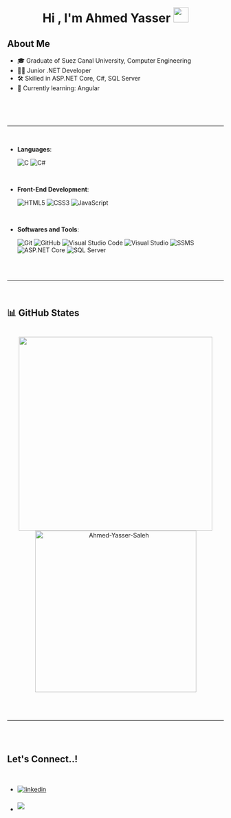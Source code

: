 
<h1 align="center"><b>Hi , I'm Ahmed Yasser </b><img src="https://media.giphy.com/media/hvRJCLFzcasrR4ia7z/giphy.gif" width="35"></h1>
	
## About Me

- 🎓 Graduate of Suez Canal University, Computer Engineering
- 🧑‍💻 Junior .NET Developer
- 🛠️ Skilled in ASP.NET Core, C#, SQL Server
- 🌱 Currently learning: Angular

<br>
<br>
<br>

-----

<br>

<p align="center">

- **Languages**:
    
    ![C](https://img.shields.io/badge/C%20-%232370ED.svg?style=for-the-badge&logo=c&logoColor=white)
    ![C#](https://img.shields.io/badge/C%23-%23239120.svg?style=for-the-badge&logo=c-sharp&logoColor=white)

<br>   
    
- **Front-End Development**:

   ![HTML5](https://img.shields.io/badge/HTML5%20-%23E34F26.svg?style=for-the-badge&logo=html5&logoColor=white)
   ![CSS3](https://img.shields.io/badge/CSS%20-%231572B6.svg?style=for-the-badge&logo=css3&logoColor=white)
   ![JavaScript](https://img.shields.io/badge/JavaScript%20-%23F7DF1E.svg?style=for-the-badge&logo=javascript&logoColor=black)
    
<br>

- **Softwares and Tools**:

    ![Git](https://img.shields.io/badge/git-%23F05033.svg?style=for-the-badge&logo=git&logoColor=white)
    ![GitHub](https://img.shields.io/badge/github-%23121011.svg?style=for-the-badge&logo=github&logoColor=white)
    ![Visual Studio Code](https://img.shields.io/badge/Visual%20Studio%20Code-0078d7.svg?style=for-the-badge&logo=visual-studio-code&logoColor=white)
    ![Visual Studio](https://img.shields.io/badge/Visual%20Studio-5C2D91.svg?style=for-the-badge&logo=visual-studio&logoColor=white)
    ![SSMS](https://img.shields.io/badge/SSMS-CC2927?style=for-the-badge&logo=microsoftsqlserver&logoColor=white)
    ![ASP.NET Core](https://img.shields.io/badge/ASP.NET%20Core-512BD4.svg?style=for-the-badge&logo=dotnet&logoColor=white)
    ![SQL Server](https://img.shields.io/badge/SQL%20Server-CC2927.svg?style=for-the-badge&logo=microsoft-sql-server&logoColor=white)


</p>

<br>
<br>

-----

<br>

## 📊 GitHub States
<br>

<div align="center">

<a href="https://github.com/Ahmed-Yasser-Saleh">
  <img src="https://github-readme-stats.vercel.app/api?username=Ahmed-Yasser-Saleh&include_all_commits=true&count_private=true&show_icons=true&line_height=20&title_color=7A7ADB&icon_color=2234AE&text_color=D3D3D3&bg_color=0,000000,130F40" width="450"/>
  <img src="https://github-readme-stats.vercel.app/api/top-langs?username=Ahmed-Yasser-Saleh&show_icons=true&locale=en&layout=compact&line_height=20&title_color=7A7ADB&icon_color=2234AE&text_color=D3D3D3&bg_color=0,000000,130F40" width="375"  alt="Ahmed-Yasser-Saleh"/>
</a>

</div>


<br>
<br>
<br>

-----

<br>
<br>

## <b> Let's Connect..!</b>
<br>
<div align='left'>

<ul>

<li>
<a href="https://www.linkedin.com/in/ahmedyasser235" target="_blank">
  <img src="https://img.shields.io/badge/linkedin:%20ahmedyasser235-%2300acee.svg?color=0A66C2&style=for-the-badge&logo=linkedin&logoColor=white" alt="linkedin" style="margin-bottom: 5px;"/>
</a>
</li>

<br>


<li>
<a href="mailto:ahmedyasserr552@gmail.com" target="_blank">
  <img src="https://img.shields.io/badge/gmail:%20ahmedyasserr552-%23EA4335.svg?style=for-the-badge&logo=gmail&logoColor=white" style="margin-bottom: 5px;" />
</a>
</li>
	
</ul>
</div>



